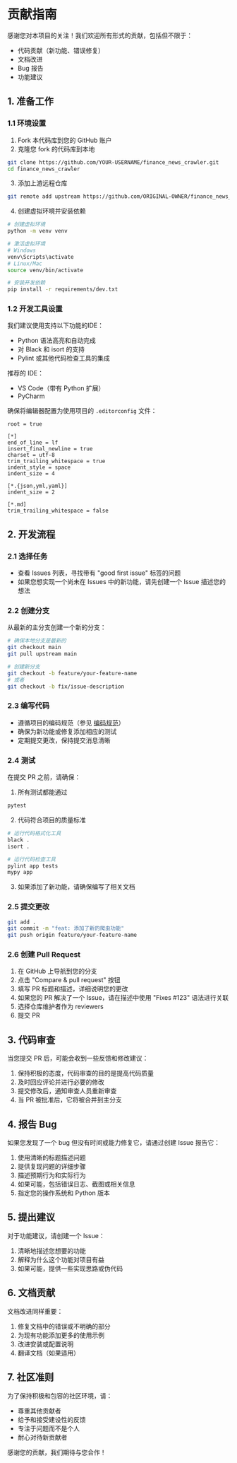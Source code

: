 # 贡献指南

感谢您对本项目的关注！我们欢迎所有形式的贡献，包括但不限于：

- 代码贡献（新功能、错误修复）
- 文档改进
- Bug 报告
- 功能建议

## 1. 准备工作

### 1.1 环境设置

1. Fork 本代码库到您的 GitHub 账户
2. 克隆您 fork 的代码库到本地

```bash
git clone https://github.com/YOUR-USERNAME/finance_news_crawler.git
cd finance_news_crawler
```

3. 添加上游远程仓库

```bash
git remote add upstream https://github.com/ORIGINAL-OWNER/finance_news_crawler.git
```

4. 创建虚拟环境并安装依赖

```bash
# 创建虚拟环境
python -m venv venv

# 激活虚拟环境
# Windows
venv\Scripts\activate
# Linux/Mac
source venv/bin/activate

# 安装开发依赖
pip install -r requirements/dev.txt
```

### 1.2 开发工具设置

我们建议使用支持以下功能的IDE：

- Python 语法高亮和自动完成
- 对 Black 和 isort 的支持
- Pylint 或其他代码检查工具的集成

推荐的 IDE：
- VS Code（带有 Python 扩展）
- PyCharm

确保将编辑器配置为使用项目的 `.editorconfig` 文件：

```
root = true

[*]
end_of_line = lf
insert_final_newline = true
charset = utf-8
trim_trailing_whitespace = true
indent_style = space
indent_size = 4

[*.{json,yml,yaml}]
indent_size = 2

[*.md]
trim_trailing_whitespace = false
```

## 2. 开发流程

### 2.1 选择任务

- 查看 Issues 列表，寻找带有 "good first issue" 标签的问题
- 如果您想实现一个尚未在 Issues 中的新功能，请先创建一个 Issue 描述您的想法

### 2.2 创建分支

从最新的主分支创建一个新的分支：

```bash
# 确保本地分支是最新的
git checkout main
git pull upstream main

# 创建新分支
git checkout -b feature/your-feature-name
# 或者
git checkout -b fix/issue-description
```

### 2.3 编写代码

- 遵循项目的编码规范（参见 [编码规范](coding_style.md)）
- 确保为新功能或修复添加相应的测试
- 定期提交更改，保持提交消息清晰

### 2.4 测试

在提交 PR 之前，请确保：

1. 所有测试都能通过

```bash
pytest
```

2. 代码符合项目的质量标准

```bash
# 运行代码格式化工具
black .
isort .

# 运行代码检查工具
pylint app tests
mypy app
```

3. 如果添加了新功能，请确保编写了相关文档

### 2.5 提交更改

```bash
git add .
git commit -m "feat: 添加了新的爬虫功能"
git push origin feature/your-feature-name
```

### 2.6 创建 Pull Request

1. 在 GitHub 上导航到您的分支
2. 点击 "Compare & pull request" 按钮
3. 填写 PR 标题和描述，详细说明您的更改
4. 如果您的 PR 解决了一个 Issue，请在描述中使用 "Fixes #123" 语法进行关联
5. 选择仓库维护者作为 reviewers
6. 提交 PR

## 3. 代码审查

当您提交 PR 后，可能会收到一些反馈和修改建议：

1. 保持积极的态度，代码审查的目的是提高代码质量
2. 及时回应评论并进行必要的修改
3. 提交修改后，通知审查人员重新审查
4. 当 PR 被批准后，它将被合并到主分支

## 4. 报告 Bug

如果您发现了一个 bug 但没有时间或能力修复它，请通过创建 Issue 报告它：

1. 使用清晰的标题描述问题
2. 提供复现问题的详细步骤
3. 描述预期行为和实际行为
4. 如果可能，包括错误日志、截图或相关信息
5. 指定您的操作系统和 Python 版本

## 5. 提出建议

对于功能建议，请创建一个 Issue：

1. 清晰地描述您想要的功能
2. 解释为什么这个功能对项目有益
3. 如果可能，提供一些实现思路或伪代码

## 6. 文档贡献

文档改进同样重要：

1. 修复文档中的错误或不明确的部分
2. 为现有功能添加更多的使用示例
3. 改进安装或配置说明
4. 翻译文档（如果适用）

## 7. 社区准则

为了保持积极和包容的社区环境，请：

- 尊重其他贡献者
- 给予和接受建设性的反馈
- 专注于问题而不是个人
- 耐心对待新贡献者

感谢您的贡献，我们期待与您合作！ 